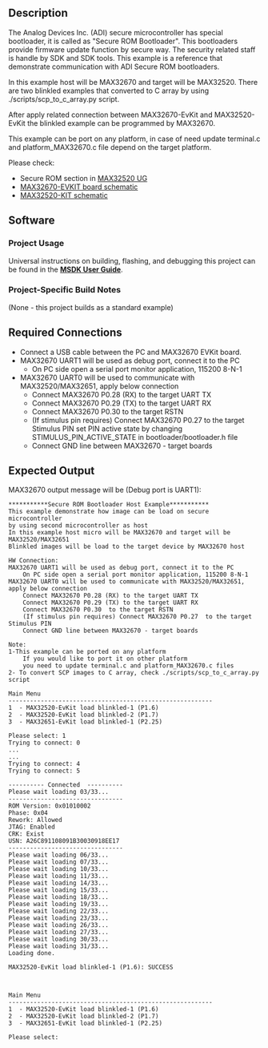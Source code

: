 ## Description

The Analog Devices Inc. (ADI) secure microcontroller has special bootloader, it is called as "Secure ROM Bootloader".
This bootloaders provide firmware update function by secure way. The security related staff is handle by SDK and SDK tools.
This example is a reference that demonstrate communication with ADI Secure ROM bootloaders.

In this example host will be MAX32670 and target will be MAX32520. 
There are two blinkled examples that converted to C array by using ./scripts/scp_to_c_array.py script.

After apply related connection between MAX32670-EvKit and MAX32520-EvKit the blinkled example can be programmed by MAX32670.

This example can be port on any platform, in case of need update terminal.c and platform_MAX32670.c file
depend on the target platform.

Please check:
- Secure ROM section in [MAX32520 UG](https://www.analog.com/media/en/technical-documentation/user-guides/max32520-users-guide.pdf)
- [MAX32670-EVKIT board schematic](https://www.analog.com/media/en/technical-documentation/data-sheets/MAX32670EVKIT.pdf)
- [MAX32520-KIT schematic](https://www.analog.com/media/en/technical-documentation/data-sheets/MAX32520-KIT.pdf)


## Software

### Project Usage

Universal instructions on building, flashing, and debugging this project can be found in the **[MSDK User Guide](https://analogdevicesinc.github.io/msdk/USERGUIDE/)**.

### Project-Specific Build Notes

(None - this project builds as a standard example)

## Required Connections

- Connect a USB cable between the PC and MAX32670 EVKit board.
- MAX32670 UART1 will be used as debug port, connect it to the PC
     - On PC side open a serial port monitor application, 115200 8-N-1
- MAX32670 UART0 will be used to communicate with MAX32520/MAX32651, apply below connection
     - Connect MAX32670 P0.28 (RX) to the target UART TX
     - Connect MAX32670 P0.29 (TX) to the target UART RX
     - Connect MAX32670 P0.30  to the target RSTN
     - (If stimulus pin requires) Connect MAX32670 P0.27  to the target Stimulus PIN
	 set PIN active state by changing STIMULUS_PIN_ACTIVE_STATE in bootloader/bootloader.h file
	 - Connect GND line between MAX32670 - target boards
	
 
## Expected Output

MAX32670 output message will be (Debug port is UART1):

```
***********Secure ROM Bootloader Host Example***********
This example demonstrate how image can be load on secure microcontroller
by using second microcontroller as host
In this example host micro will be MAX32670 and target will be MAX32520/MAX32651
Blinkled images will be load to the target device by MAX32670 host

HW Connection:
MAX32670 UART1 will be used as debug port, connect it to the PC
    On PC side open a serial port monitor application, 115200 8-N-1
MAX32670 UART0 will be used to communicate with MAX32520/MAX32651, apply below connection
    Connect MAX32670 P0.28 (RX) to the target UART TX
    Connect MAX32670 P0.29 (TX) to the target UART RX
    Connect MAX32670 P0.30  to the target RSTN
    (If stimulus pin requires) Connect MAX32670 P0.27  to the target Stimulus PIN
    Connect GND line between MAX32670 - target boards

Note:
1-This example can be ported on any platform
    If you would like to port it on other platform
    you need to update terminal.c and platform_MAX32670.c files
2- To convert SCP images to C array, check ./scripts/scp_to_c_array.py script

Main Menu
---------------------------------------------------------
1  - MAX32520-EvKit load blinkled-1 (P1.6)
2  - MAX32520-EvKit load blinkled-2 (P1.7)
3  - MAX32651-EvKit load blinkled-1 (P2.25)

Please select: 1
Trying to connect: 0
...
...
Trying to connect: 4
Trying to connect: 5

---------- Connected  ----------
Please wait loading 03/33...
--------------------------------
ROM Version: 0x01010002
Phase: 0x04
Rework: Allowed
JTAG: Enabled
CRK: Exist
USN: A26C891108091B30030918EE17
--------------------------------
Please wait loading 06/33...
Please wait loading 07/33...
Please wait loading 10/33...
Please wait loading 11/33...
Please wait loading 14/33...
Please wait loading 15/33...
Please wait loading 18/33...
Please wait loading 19/33...
Please wait loading 22/33...
Please wait loading 23/33...
Please wait loading 26/33...
Please wait loading 27/33...
Please wait loading 30/33...
Please wait loading 31/33...
Loading done.

MAX32520-EvKit load blinkled-1 (P1.6): SUCCESS



Main Menu
---------------------------------------------------------
1  - MAX32520-EvKit load blinkled-1 (P1.6)
2  - MAX32520-EvKit load blinkled-2 (P1.7)
3  - MAX32651-EvKit load blinkled-1 (P2.25)

Please select:

```

